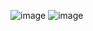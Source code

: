 ![image](https://github.com/Sanffred/Web-Dev/assets/74673985/ff5240f3-14c7-4586-8752-a87add785a04)
![image](https://github.com/Sanffred/Web-Dev/assets/74673985/28b8c14e-5e77-4439-af96-faaa373e4c1c)
